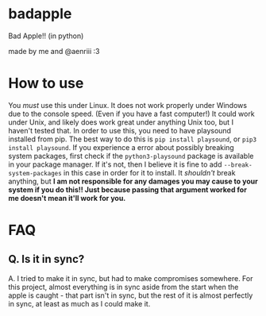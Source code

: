 # badapple
Bad Apple!! (in python)

made by me and @aenriii :3

# How to use
You *must* use this under Linux. It does not work properly under Windows due to the console speed. (Even if you have a fast computer!)
It could work under Unix, and likely does work great under anything Unix too, but I haven't tested that.
In order to use this, you need to have playsound installed from pip.
The best way to do this is `pip install playsound`, or `pip3 install playsound`. If you experience a error about possibly breaking system packages, first check if the `python3-playsound` package is available in your package manager.
If it's not, then I believe it is fine to add `--break-system-packages` in this case in order for it to install. It *shouldn't* break anything, but **I am not responsible for any damages you may cause to your system if you do this!! Just because passing that argument worked for me doesn't mean it'll work for you.**

# FAQ
## Q. Is it in sync?
A. I tried to make it in sync, but had to make compromises somewhere. For this project, almost everything is in sync aside from the start when the apple is caught - that part isn't in sync, but the rest of it is almost perfectly in sync, at least as much as I could make it.
